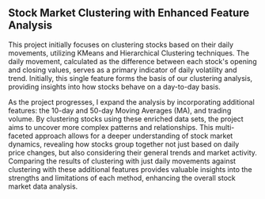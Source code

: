 ## Stock Market Clustering with Enhanced Feature Analysis
This project initially focuses on clustering stocks based on their daily movements, utilizing KMeans and Hierarchical Clustering techniques. The daily movement, calculated as the difference between each stock's opening and closing values, serves as a primary indicator of daily volatility and trend. Initially, this single feature forms the basis of our clustering analysis, providing insights into how stocks behave on a day-to-day basis.

As the project progresses, I expand the analysis by incorporating additional features: the 10-day and 50-day Moving Averages (MA), and trading volume. By clustering stocks using these enriched data sets, the project aims to uncover more complex patterns and relationships. This multi-faceted approach allows for a deeper understanding of stock market dynamics, revealing how stocks group together not just based on daily price changes, but also considering their general trends and market activity. Comparing the results of clustering with just daily movements against clustering with these additional features provides valuable insights into the strengths and limitations of each method, enhancing the overall stock market data analysis.
